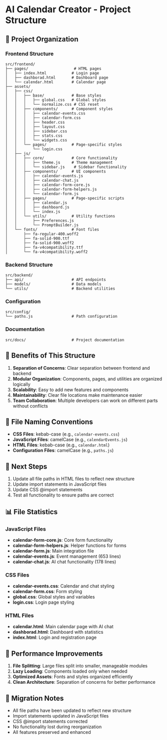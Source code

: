 # AI Calendar Creator - Project Structure

## 📁 Project Organization

### Frontend Structure
```
src/frontend/
├── pages/                    # HTML pages
│   ├── index.html           # Login page
│   ├── dashborad.html       # Dashboard page
│   └── calendar.html        # Calendar page
├── assets/
│   ├── css/
│   │   ├── base/            # Base styles
│   │   │   ├── global.css   # Global styles
│   │   │   └── normalize.css # CSS reset
│   │   ├── components/      # Component styles
│   │   │   ├── calendar-events.css
│   │   │   ├── calendar-form.css
│   │   │   ├── header.css
│   │   │   ├── layout.css
│   │   │   ├── sidebar.css
│   │   │   ├── stats.css
│   │   │   └── widgets.css
│   │   └── pages/           # Page-specific styles
│   │       └── login.css
│   ├── js/
│   │   ├── core/            # Core functionality
│   │   │   ├── theme.js     # Theme management
│   │   │   └── sidebar.js    # Sidebar functionality
│   │   ├── components/      # UI components
│   │   │   ├── calendar-events.js
│   │   │   ├── calendar-chat.js
│   │   │   ├── calendar-form-core.js
│   │   │   ├── calendar-form-helpers.js
│   │   │   └── calendar-form.js
│   │   ├── pages/           # Page-specific scripts
│   │   │   ├── calendar.js
│   │   │   ├── dashboard.js
│   │   │   └── index.js
│   │   └── utils/           # Utility functions
│   │       ├── Preferences.js
│   │       └── PromptBuilder.js
│   └── fonts/               # Font files
│       ├── fa-regular-400.woff2
│       ├── fa-solid-900.ttf
│       ├── fa-solid-900.woff2
│       ├── fa-v4compatibility.ttf
│       └── fa-v4compatibility.woff2
```

### Backend Structure
```
src/backend/
├── api/                     # API endpoints
├── models/                  # Data models
└── utils/                   # Backend utilities
```

### Configuration
```
src/config/
└── paths.js                 # Path configuration
```

### Documentation
```
src/docs/                    # Project documentation
```

## 🎯 Benefits of This Structure

1. **Separation of Concerns**: Clear separation between frontend and backend
2. **Modular Organization**: Components, pages, and utilities are organized logically
3. **Scalability**: Easy to add new features and components
4. **Maintainability**: Clear file locations make maintenance easier
5. **Team Collaboration**: Multiple developers can work on different parts without conflicts

## 📝 File Naming Conventions

- **CSS Files**: kebab-case (e.g., `calendar-events.css`)
- **JavaScript Files**: camelCase (e.g., `calendarEvents.js`)
- **HTML Files**: kebab-case (e.g., `calendar.html`)
- **Configuration Files**: camelCase (e.g., `paths.js`)

## 🔧 Next Steps

1. Update all file paths in HTML files to reflect new structure
2. Update import statements in JavaScript files
3. Update CSS @import statements
4. Test all functionality to ensure paths are correct

## 📊 File Statistics

### JavaScript Files
- **calendar-form-core.js**: Core form functionality
- **calendar-form-helpers.js**: Helper functions for forms
- **calendar-form.js**: Main integration file
- **calendar-events.js**: Event management (653 lines)
- **calendar-chat.js**: AI chat functionality (178 lines)

### CSS Files
- **calendar-events.css**: Calendar and chat styling
- **calendar-form.css**: Form styling
- **global.css**: Global styles and variables
- **login.css**: Login page styling

### HTML Files
- **calendar.html**: Main calendar page with AI chat
- **dashborad.html**: Dashboard with statistics
- **index.html**: Login and registration page

## 🚀 Performance Improvements

1. **File Splitting**: Large files split into smaller, manageable modules
2. **Lazy Loading**: Components loaded only when needed
3. **Optimized Assets**: Fonts and styles organized efficiently
4. **Clean Architecture**: Separation of concerns for better performance

## 🔄 Migration Notes

- All file paths have been updated to reflect new structure
- Import statements updated in JavaScript files
- CSS @import statements corrected
- No functionality lost during reorganization
- All features preserved and enhanced
